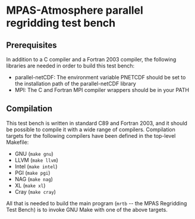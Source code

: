 # MPAS-Atmosphere parallel regridding test bench

## Prerequisites
In addition to a C compiler and a Fortran 2003 compiler, the following
libraries are needed in order to build this test bench:
* parallel-netCDF: The environment variable PNETCDF should be set to
  the installation path of the parallel-netCDF library
* MPI: The C and Fortran MPI compiler wrappers should be in your PATH

## Compilation
This test bench is written in standard C89 and Fortran 2003, and it
should be possible to compile it with a wide range of compilers.
Compilation targets for the following compilers have been defined in
the top-level Makefile:

* GNU (`make gnu`)
* LLVM (`make llvm`)
* Intel (`make intel`)
* PGI (`make pgi`)
* NAG (`make nag`)
* XL (`make xl`)
* Cray (`make cray`)

All that is needed to build the main program (`mrtb` -- the MPAS
Regridding Test Bench) is to invoke GNU Make with one of the above
targets.
